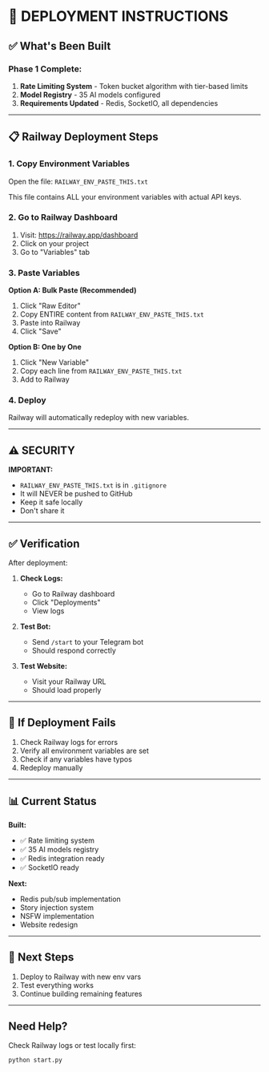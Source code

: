 # 🚀 DEPLOYMENT INSTRUCTIONS

## ✅ What's Been Built

### Phase 1 Complete:
1. **Rate Limiting System** - Token bucket algorithm with tier-based limits
2. **Model Registry** - 35 AI models configured
3. **Requirements Updated** - Redis, SocketIO, all dependencies

---

## 📋 Railway Deployment Steps

### 1. Copy Environment Variables

Open the file: `RAILWAY_ENV_PASTE_THIS.txt`

This file contains ALL your environment variables with actual API keys.

### 2. Go to Railway Dashboard

1. Visit: https://railway.app/dashboard
2. Click on your project
3. Go to "Variables" tab

### 3. Paste Variables

**Option A: Bulk Paste (Recommended)**
1. Click "Raw Editor"
2. Copy ENTIRE content from `RAILWAY_ENV_PASTE_THIS.txt`
3. Paste into Railway
4. Click "Save"

**Option B: One by One**
1. Click "New Variable"
2. Copy each line from `RAILWAY_ENV_PASTE_THIS.txt`
3. Add to Railway

### 4. Deploy

Railway will automatically redeploy with new variables.

---

## ⚠️ SECURITY

**IMPORTANT:**
- `RAILWAY_ENV_PASTE_THIS.txt` is in `.gitignore`
- It will NEVER be pushed to GitHub
- Keep it safe locally
- Don't share it

---

## ✅ Verification

After deployment:

1. **Check Logs:**
   - Go to Railway dashboard
   - Click "Deployments"
   - View logs

2. **Test Bot:**
   - Send `/start` to your Telegram bot
   - Should respond correctly

3. **Test Website:**
   - Visit your Railway URL
   - Should load properly

---

## 🔧 If Deployment Fails

1. Check Railway logs for errors
2. Verify all environment variables are set
3. Check if any variables have typos
4. Redeploy manually

---

## 📊 Current Status

**Built:**
- ✅ Rate limiting system
- ✅ 35 AI models registry
- ✅ Redis integration ready
- ✅ SocketIO ready

**Next:**
- Redis pub/sub implementation
- Story injection system
- NSFW implementation
- Website redesign

---

## 🎯 Next Steps

1. Deploy to Railway with new env vars
2. Test everything works
3. Continue building remaining features

---

## Need Help?

Check Railway logs or test locally first:

```bash
python start.py
```

